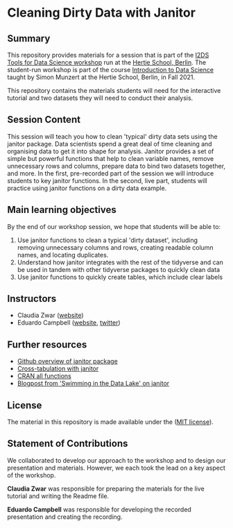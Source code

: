 # Cleaning Dirty Data with Janitor  

## Summary 

This repository provides materials for a session that is part of the [I2DS Tools for Data Science workshop](https://github.com/intro-to-data-science-21-workshop) run at the [Hertie School, Berlin](https://www.hertie-school.org/en/). The student-run workshop is part of the course [Introduction to Data Science](https://github.com/intro-to-data-science-21) taught by Simon Munzert at the Hertie School, Berlin, in Fall 2021.  

This repository contains the materials students will need for the interactive tutorial and two datasets they will need to conduct their analysis.

## Session Content 

This session will teach you how to clean 'typical' dirty data sets using the janitor package. Data scientists spend a great deal of time cleaning and organising data to get it into shape for analysis. Janitor provides a set of simple but powerful functions that help to clean variable names, remove unnecessary rows and columns, prepare data to bind two datasets together, and more. In the first, pre-recorded part of the session we will introduce students to key janitor functions. In the second, live part, students will practice using janitor functions on a dirty data example.

## Main learning objectives

By the end of our workshop session, we hope that students will be able to:

1. Use janitor functions to clean a typical 'dirty dataset', including removing unnecessary columns and rows, creating readable column names, and locating duplicates.
2. Understand how janitor integrates with the rest of the tidyverse and can be used in tandem with other tidyverse packages to quickly clean data
3. Use janitor functions to quickly create tables, which include clear labels

## Instructors

- Claudia Zwar     ([website](https://github.com/claudiazwar))
- Eduardo Campbell ([website](https://github.com/ecampbell10), [twitter](https://twitter.com/ecampbell1096))


## Further resources

- [Github overview of janitor package](https://github.com/sfirke/janitor)
- [Cross-tabulation with janitor](https://garthtarr.github.io/meatR/janitor.html#crosstabulation)
- [CRAN all functions](https://rdrr.io/cran/janitor/)
- [Blogpost from 'Swimming in the Data Lake' on janitor](https://medium.com/@verajosemanuel/janitor-a-good-r-package-for-data-cleaning-f3c733632ad9)

## License

The material in this repository is made available under the ([MIT license](https://opensource.org/licenses/mit-license.php)).

## Statement of Contributions 

We collaborated to develop our approach to the workshop and to design our presentation and materials. However, we each took the lead on a key aspect of the workshop.

**Claudia Zwar** was responsible for preparing the materials for the live tutorial and writing the Readme file.

**Eduardo Campbell** was responsible for developing the recorded presentation and creating the recording.
